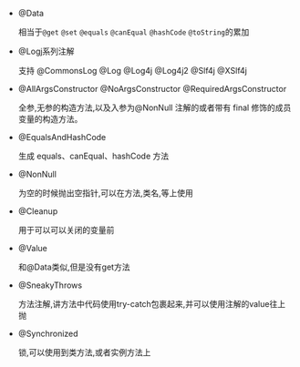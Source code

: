 * @Data

  相当于`@get` `@set` `@equals` `@canEqual` `@hashCode` `@toString`的累加

* @Logj系列注解

  支持 @CommonsLog  @Log  @Log4j  @Log4j2  @Slf4j  @XSlf4j  

* @AllArgsConstructor @NoArgsConstructor @RequiredArgsConstructor

  全参,无参的构造方法,以及入参为@NonNull 注解的或者带有 final 修饰的成员变量的构造方法。

* @EqualsAndHashCode

  生成 equals、canEqual、hashCode 方法

* @NonNull

  为空的时候抛出空指针,可以在方法,类名,等上使用

* @Cleanup

  用于可以可以关闭的变量前

* @Value

  和@Data类似,但是没有get方法

* @SneakyThrows

  方法注解,讲方法中代码使用try-catch包裹起来,并可以使用注解的value往上抛

* @Synchronized

  锁,可以使用到类方法,或者实例方法上